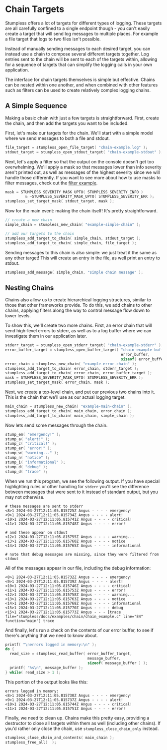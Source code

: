 # Chain Targets
Stumpless offers a lot of targets for different types of logging. These targets
are all carefully confined to a single endpoint though - you can't easily create
a target that will send log messages to multiple places. For example a file
target that logs to two files isn't possible.

Instead of manually sending messages to each desired target, you can instead use
a chain to compose several different targets together. Log entries sent to the
chain will be sent to each of the targets within, allowing for a sequence of
targets that can simplify the logging calls in your own application.

The interface for chain targets themselves is simple but effective. Chains can
be nested within one another, and when combined with other features such as
filters can be used to create relatively complex logging chains.


## A Simple Sequence
Making a basic chain with just a few targets is straightforward. First, create
the chain, and then add the targets you want to be included.

First, let's make our targets for the chain. We'll start with a simple model
where we send messages to both a file and stdout.

```c
file_target = stumpless_open_file_target( "chain-example.log" );
stdout_target = stumpless_open_stdout_target( "chain-example-stdout" );
```

Next, let's apply a filter so that the output on the console doesn't get too
overwhelming. We'll apply a mask so that messages lower than info severity
aren't printed out, as well as messages of the highest severity since
we will handle those differently. If you want to see more about how to use
masks to filter messages, check out the [filter example](../filter/README.md).

```c
mask = STUMPLESS_SEVERITY_MASK_UPTO( STUMPLESS_SEVERITY_INFO )
         & ~STUMPLESS_SEVERITY_MASK_UPTO( STUMPLESS_SEVERITY_ERR );
stumpless_set_target_mask( stdout_target, mask );
```

Now for the main event: making the chain itself! It's pretty straightforward.

```c
// create a new chain
simple_chain = stumpless_new_chain( "example-simple-chain" );

// add our targets to the chain
stumpless_add_target_to_chain( simple_chain, stdout_target );
stumpless_add_target_to_chain( simple_chain, file_target );
```

Sending messages to this chain is also simple: we just treat it the same as any
other target! This will create an entry in the file, as well print an entry to
stdout.

```c
stumpless_add_message( simple_chain, "simple chain message" );
```


## Nesting Chains
Chains also allow us to create hierarchical logging structures, similar to those
that other frameworks provide. To do this, we add chains to other chains,
applying filters along the way to control message flow down to lower levels.

To show this, we'll create two more chains. First, an error chain that will
send high-level errors to stderr, as well as to a log buffer where we can
investigate them in our application later.

```c
stderr_target = stumpless_open_stderr_target( "chain-example-stderr" );
error_buffer_target = stumpless_open_buffer_target( "chain-example-buffer",
                                                    error_buffer,
                                                    sizeof( error_buffer ) );
error_chain = stumpless_new_chain( "example-error-chain" );
stumpless_add_target_to_chain( error_chain, stderr_target );
stumpless_add_target_to_chain( error_chain, error_buffer_target );
mask = STUMPLESS_SEVERITY_MASK_UPTO( STUMPLESS_SEVERITY_ERR );
stumpless_set_target_mask( error_chain, mask );
```

Next, we create a top-level chain, and put our previous two chains into it. This
is the chain that we'll use as our actual logging target.

```c
main_chain = stumpless_new_chain( "example-main-chain" );
stumpless_add_target_to_chain( main_chain, error_chain );
stumpless_add_target_to_chain( main_chain, simple_chain );
```

Now lets send some messages through the chain.

```c
stump_em( "emergency!" );
stump_a( "alert!" );
stump_c( "critical!" );
stump_er( "error!" );
stump_w( "warning..." );
stump_n( "notice" );
stump_i( "informational" );
stump_d( "debug" );
stump_d( "trace" );
```

When we run this program, we see the following output. If you have special
highlighting rules or other handling for `stderr` you'll see the difference
between messages that were sent to it instead of standard output, but you may
not otherwise.

```
# these messages are sent to stderr
<8>1 2024-03-27T12:11:05.815725Z Angus - - - - emergency!
<9>1 2024-03-27T12:11:05.815734Z Angus - - - - alert!
<10>1 2024-03-27T12:11:05.815741Z Angus - - - - critical!
<11>1 2024-03-27T12:11:05.815748Z Angus - - - - error!

# and these appear on stdout
<12>1 2024-03-27T12:11:05.815755Z Angus - - - - warning...
<13>1 2024-03-27T12:11:05.815760Z Angus - - - - notice
<14>1 2024-03-27T12:11:05.815765Z Angus - - - - informational

# note that debug messages are missing, since they were filtered from stdout
```

All of the messages appear in our file, including the debug information:

```
<8>1 2024-03-27T12:11:05.815732Z Angus - - - - emergency!
<9>1 2024-03-27T12:11:05.815739Z Angus - - - - alert!
<10>1 2024-03-27T12:11:05.815746Z Angus - - - - critical!
<11>1 2024-03-27T12:11:05.815753Z Angus - - - - error!
<12>1 2024-03-27T12:11:05.815758Z Angus - - - - warning...
<13>1 2024-03-27T12:11:05.815763Z Angus - - - - notice
<14>1 2024-03-27T12:11:05.815768Z Angus - - - - informational
<15>1 2024-03-27T12:11:05.815770Z Angus - - - - debug
<15>1 2024-03-27T12:11:05.815773Z Angus - - - [trace file="stumpless/docs/examples/chain/chain_example.c" line="84" function="main"] trace
```

And finally, let's run a check on the contents of our error buffer, to see
if there's anything that we need to know about.

```c
printf( "\nerrors logged in memory:\n" );
do {
  read_size = stumpless_read_buffer( error_buffer_target,
                                     message_buffer,
                                     sizeof( message_buffer ) );
  printf( "%s\n", message_buffer );
} while( read_size > 1 );
```

This portion of the output looks like this:

```
errors logged in memory:
<8>1 2024-03-27T12:11:05.815730Z Angus - - - - emergency!
<9>1 2024-03-27T12:11:05.815737Z Angus - - - - alert!
<10>1 2024-03-27T12:11:05.815744Z Angus - - - - critical!
<11>1 2024-03-27T12:11:05.815751Z Angus - - - - error!
```

Finally, we need to clean up. Chains make this pretty easy, providing a
destructor to close all targets within them as well (including other chains).
If you'd rather only close the chain, use `stumpless_close_chain_only` instead.

```c
stumpless_close_chain_and_contents( main_chain );
stumpless_free_all(  );
```
